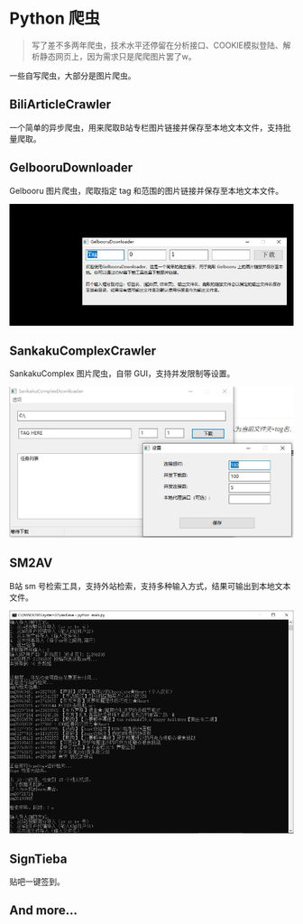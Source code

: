 # Python 爬虫

> 写了差不多两年爬虫，技术水平还停留在分析接口、COOKIE模拟登陆、解析静态网页上，因为需求只是爬爬图片罢了w。

一些自写爬虫，大部分是图片爬虫。

## BiliArticleCrawler

一个简单的异步爬虫，用来爬取B站专栏图片链接并保存至本地文本文件，支持批量爬取。

## GelbooruDownloader

Gelbooru 图片爬虫，爬取指定 tag 和范围的图片链接并保存至本地文本文件。

![](./ExampleImages/GelbooruCrawler-example.jpg)

## SankakuComplexCrawler

SankakuComplex 图片爬虫，自带 GUI，支持并发限制等设置。

![](./ExampleImages/SankakuComplexCrawler-example.jpg)

## SM2AV

B站 sm 号检索工具，支持外站检索，支持多种输入方式，结果可输出到本地文本文件。

![](./ExampleImages/SM2AV-example.jpg)

## SignTieba

贴吧一键签到。

## And more...